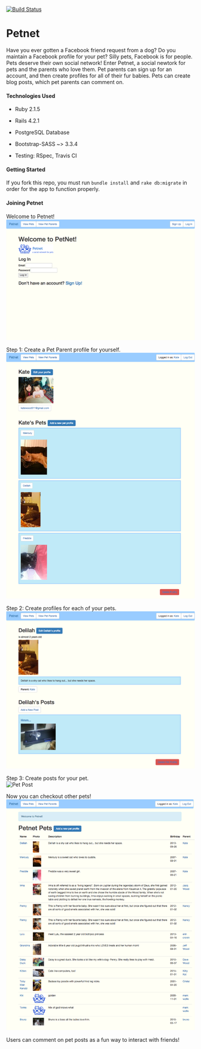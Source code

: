 [![Build Status](https://travis-ci.org/KateWood/petnet.svg?branch=master)](https://travis-ci.org/KateWood/petnet)

# Petnet

Have you ever gotten a Facebook friend request from a dog? Do you maintain a Facebook profile for your pet? Silly pets, Facebook is for people. Pets deserve their own social network! Enter Petnet, a social newtork for pets and the parents who love them.
Pet parents can sign up for an account, and then create profiles for all of their fur babies. Pets can create blog posts, which pet parents can comment on.

#### Technologies Used

* Ruby 2.1.5

* Rails 4.2.1

* PostgreSQL Database

* Bootstrap-SASS ~> 3.3.4

* Testing: RSpec, Travis CI

#### Getting Started

If you fork this repo, you must run `bundle install` and `rake db:migrate` in order for the app to function properly.

#### Joining Petnet

Welcome to Petnet!
<br>
![Petnet Landing Page](/app/assets/images/petnetlanding.png)

Step 1: Create a Pet Parent profile for yourself.
<br>
![Pet Parent Profile](/app/assets/images/petnetparent.png)

Step 2: Create profiles for each of your pets.
<br>
![Pet Profile](/app/assets/images/petnetpetprofile.png)

Step 3: Create posts for your pet.
<br>
![Pet Post](/app/assets/images/petnetposts.png)

Now you can checkout other pets!
<br>
![Pets Directory](/app/assets/images/petnetpets.png)

Users can comment on pet posts as a fun way to interact with friends!






